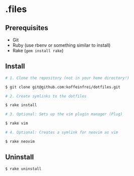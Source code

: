 # .files

## Prerequisites

* Git
* Ruby (use rbenv or something similar to install)
* Rake (`gem install rake`)

## Install


```bash
# 1. Clone the repository (not in your home directory!)

$ git clone git@github.com:koffeinfrei/dotfiles.git

# 2. Create symlinks to the dotfiles

$ rake install

# 3. Optional: Sets up the vim plugin manager (Plug)

$ rake vim

# 4. Optional: Creates a symlink for neovim as vim

$ rake neovim
```

## Uninstall

```bash
$ rake uninstall
```
